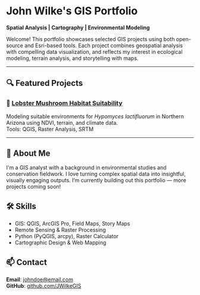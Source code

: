 # John Wilke's GIS Portfolio  
**Spatial Analysis | Cartography | Environmental Modeling**

Welcome! This portfolio showcases selected GIS projects using both open-source and Esri-based tools. Each project combines geospatial analysis with compelling data visualization, and reflects my interest in ecological modeling, terrain analysis, and storytelling with maps.

---

## 🔍 Featured Projects

### 🍄 [Lobster Mushroom Habitat Suitability](./lobster-mushroom/)
Modeling suitable environments for *Hypomyces lactifluorum* in Northern Arizona using NDVI, terrain, and climate data.  
Tools: QGIS, Raster Analysis, SRTM

---

## 🧭 About Me
I'm a GIS analyst with a background in environmental studies and conservation fieldwork. I love turning complex spatial data into insightful, visually engaging outputs. I’m currently building out this portfolio — more projects coming soon!

## 🛠️ Skills
- GIS: QGIS, ArcGIS Pro, Field Maps, Story Maps
- Remote Sensing & Raster Processing
- Python (PyQGIS, arcpy), Raster Calculator
- Cartographic Design & Web Mapping

## 📫 Contact  
**Email**: johndoe@email.com  
**GitHub**: [github.com/JWilkeGIS](https://github.com/JWilkeGIS)

